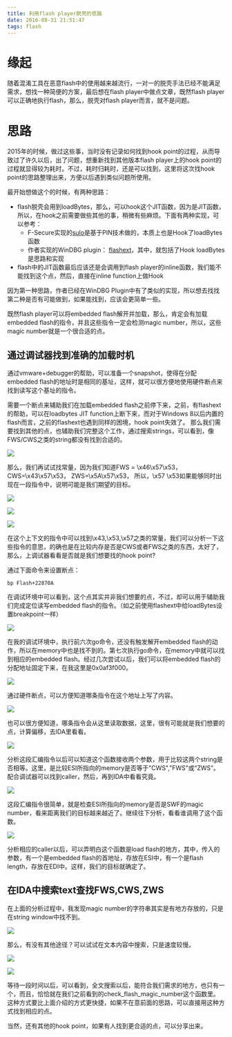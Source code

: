 ```yaml
---
title: 利用flash player脱壳的思路
date: 2016-08-31 21:51:47
tags: flash
---
```


# 缘起

随着混淆工具在恶意flash中的使用越来越流行，一对一的脱壳手法已经不能满足需求，想找一种简便的方案，最后想在flash player中做点文章，既然flash player可以正确地执行flash，那么，脱壳对flash player而言，就不是问题。


# 思路

2015年的时候，做过这些事，当时没有记录如何找到hook point的过程，从而导致过了许久以后，出了问题，想重新找到其他版本flash player上的hook point的过程就显得较为耗时。不过，耗时归耗时，还是可以找到，这里将这次找hook point的思路整理出来，方便以后遇到类似问题所使用。

最开始想做这个的时候，有两种思路：

- flash脱壳会用到loadBytes，那么，可以hook这个JIT函数，因为是JIT函数，所以，在hook之前需要做些其他的事，稍微有些麻烦。下面有两种实现，可以参考：
  + F-Secure实现的[sulo](https://github.com/F-Secure/Sulo)是基于PIN技术做的，本质上也是Hook了loadBytes函数
  + 作者实现的WinDBG plugin： [flashext](https://github.com/michaelpdu/flashext)，其中，就包括了Hook loadBytes是思路和实现
- flash中的JIT函数最后应该还是会调用到flash player的inline函数，我们能不能找到这个点，然后，直接在inline function上做Hook

因为第一种思路，作者已经在WinDBG Plugin中有了类似的实现，所以想去找找第二种是否有可能做到，如果能找到，应该会更简单一些。

既然flash player可以将embedded flash解开并加载，那么，肯定会有加载embedded flash的指令，并且这些指令一定会检测magic number，所以，这些magic number就是一个很合适的点。

## 通过调试器找到准确的加载时机

通过vmware+debugger的帮助，可以准备一个snapshot，使得在分配embedded flash的地址时是相同的基址，这样，就可以很方便地使用硬件断点来找到读写这个基址的指令。

需要一个断点来辅助我们在加载embedded flash之前停下来，之前，有flashext的帮助，可以在loadbytes JIT function上断下来，而对于Windows 8以后内置的flash而言，之前的flashext也遇到同样的困境，hook point失效了。
那么我们需要找到其他的点，也辅助我们完整这个工作，通过搜索strings，可以看到，像FWS/CWS之类的string都没有找到合适的。

![](images/thinking-of-embedded-flash-dump-in-flash-player/1.jpg)

那么，我们再试试找常量，因为我们知道FWS = \x46\x57\x53，CWS=\x43\x57\x53， ZWS=\x5A\x57\x53， 所以，\x57 \x53如果能够同时出现在一段指令中，说明可能是我们期望的目标。

![](images/thinking-of-embedded-flash-dump-in-flash-player/2.jpg)

![](images/thinking-of-embedded-flash-dump-in-flash-player/3.jpg)

![](images/thinking-of-embedded-flash-dump-in-flash-player/4.jpg)

在这个上下文的指令中可以找到\x43,\x53,\x57之类的常量，我们可以分析一下这些指令的意思，的确也是在比较内存是否是CWS或者FWS之类的东西，太好了，那么，上调试器看看是否就是我们想要找的hook point?

通过下面命令来设置断点：

```
bp Flash+22870A
```

在调试环境中可以看到，这个点其实并非我们想要的点，不过，却可以用于辅助我们完成定位读写embedded flash的指令。（如之前使用flashext中给loadBytes设置breakpoint一样）

![](images/thinking-of-embedded-flash-dump-in-flash-player/5.jpg)

在我的调试环境中，执行前六次go命令，还没有触发解开embedded flash的动作，所以在memory中也是找不到的。第七次执行go命令，在memory中就可以找到相应的embedded flash。经过几次尝试以后，我们可以将embedded flash的分配地址固定下来，在我这里是0x0af3f000。

![](images/thinking-of-embedded-flash-dump-in-flash-player/6.jpg)

通过硬件断点，可以方便知道哪条指令在这个地址上写了内容。

![](images/thinking-of-embedded-flash-dump-in-flash-player/7.jpg)

也可以很方便知道，哪条指令会从这里读取数据，这里，很有可能就是我们想要的点，计算偏移，去IDA里看看。

![](images/thinking-of-embedded-flash-dump-in-flash-player/8.jpg)

分析这段汇编指令以后可以知道这个函数接收两个参数，用于比较这两个string是否相等。这里，是比较ESI所指向的memory是否等于"CWS","FWS"或“ZWS”。配合调试器可以找到caller，然后，再到IDA中看看究竟。

![](images/thinking-of-embedded-flash-dump-in-flash-player/9.jpg)

这段汇编指令很简单，就是检查ESI所指向的memory是否是SWF的magic number，看来距离我们的目标越来越近了。继续往下分析，看看谁调用了这个函数。

![](images/thinking-of-embedded-flash-dump-in-flash-player/10.jpg)

分析相应的caller以后，可以弄明白这个函数是load flash的地方，其中，传入的参数，有一个是embedded flash的首地址，存放在ESI中，有一个是flash length，存放在EDI中。这样，我们的目标就确定了。

## 在IDA中搜索text查找FWS,CWS,ZWS

在上面的分析过程中，我发现magic number的字符串其实是有地方存放的，只是在string window中找不到。

![](images/thinking-of-embedded-flash-dump-in-flash-player/11.jpg)

那么，有没有其他途径？可以试试在文本内容中搜索，只是速度较慢。

![](images/thinking-of-embedded-flash-dump-in-flash-player/12.jpg)

![](images/thinking-of-embedded-flash-dump-in-flash-player/13.jpg)

等待一段时间以后，可以看到，全文搜索以后，能符合我们需求的地方，也只有一个，而且，恰恰就在我们之前看到的check_flash_magic_number这个函数里。这种方式要比上面介绍的方式更快捷，如果不在意前面的思路，可以直接用这种方式找到相应的点。

当然，还有其他的hook point，如果有人找到更合适的点，可以分享出来。